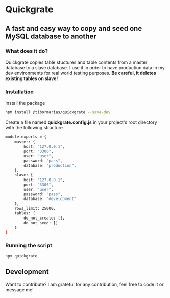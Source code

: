 # Quickgrate
## A fast and easy way to copy and seed one MySQL database to another 

### What does it do?
Quickgrate copies table stuctures and table contents from a master database to a slave database. I use it in order to have production data in my dev environments for real world testing purposes. **Be careful, it deletes existing tables on slave!**

### Installation

Install the package

```sh
npm install @tibormarias/quickgrate --save-dev
```

Create a file named **quickgrate.config.js** in your project's root directory with the following structure
```sh
module.exports = {
    master: {
        host: "127.0.0.1",
        port: "3306",
        user: "user",
        password: "pass",
        database: "production",
    },
    slave: {
        host: "127.0.0.1",
        port: "3306",
        user: "user",
        password: "pass",
        database: "development"
    },
    rows_limit: 25000,
    tables: {
        do_not_create: [],
        do_not_seed: []
    }
}
```

### Running the script
```
npx quickgrate
```

## Development

Want to contribute? I am grateful for any contribution, feel free to code it or message me!